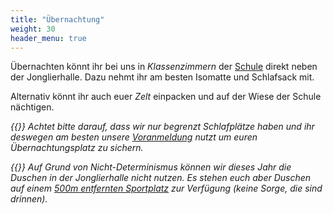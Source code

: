 ```yaml
---
title: "Übernachtung"
weight: 30
header_menu: true
---
```


Übernachten könnt ihr bei uns in _Klassenzimmern_ der [Schule](#anreise) direkt neben der Jonglierhalle. Dazu nehmt ihr am besten Isomatte und Schlafsack mit.

Alternativ könnt ihr auch euer _Zelt_ einpacken und auf der Wiese der Schule nächtigen.

_{{<icon class="fa fa-warning">}} Achtet bitte darauf, dass wir nur begrenzt Schlafplätze haben und ihr deswegen am besten unsere [Voranmeldung](#anmeldung) nutzt um euren Übernachtungsplatz zu sichern._

_{{<icon class="fa fa-warning">}} Auf Grund von Nicht-Determinismus können wir dieses Jahr die Duschen in der Jonglierhalle nicht nutzen. Es stehen euch aber Duschen auf einem [500m entfernten Sportplatz](#anreise) zur Verfügung (keine Sorge, die sind drinnen)._
